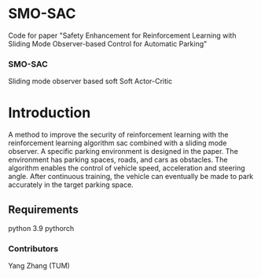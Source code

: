 # SMO-SAC
Code for paper "Safety Enhancement for Reinforcement Learning with Sliding Mode Observer-based Control for Automatic Parking"

### SMO-SAC
Sliding mode observer based soft Soft Actor-Critic

# Introduction
A method to improve the security of reinforcement learning with the reinforcement learning algorithm sac combined with a sliding mode observer. 
A specific parking environment is designed in the paper. The environment has parking spaces, roads, and cars as obstacles. The algorithm enables the control of vehicle speed, acceleration and steering angle. 
After continuous training, the vehicle can eventually be made to park accurately in the target parking space.

## Requirements
python 3.9
pythorch

### Contributors
Yang Zhang (TUM)
